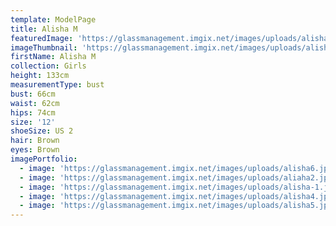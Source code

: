 ```yaml
---
template: ModelPage
title: Alisha M
featuredImage: 'https://glassmanagement.imgix.net/images/uploads/alisha3-banner.jpg'
imageThumbnail: 'https://glassmanagement.imgix.net/images/uploads/alisha5.jpg'
firstName: Alisha M
collection: Girls
height: 133cm
measurementType: bust
bust: 66cm
waist: 62cm
hips: 74cm
size: '12'
shoeSize: US 2
hair: Brown
eyes: Brown
imagePortfolio:
  - image: 'https://glassmanagement.imgix.net/images/uploads/alisha6.jpeg'
  - image: 'https://glassmanagement.imgix.net/images/uploads/aliaha2.jpg'
  - image: 'https://glassmanagement.imgix.net/images/uploads/alisha-1.jpeg'
  - image: 'https://glassmanagement.imgix.net/images/uploads/alisha4.jpeg'
  - image: 'https://glassmanagement.imgix.net/images/uploads/alisha5.jpg'
---
```


